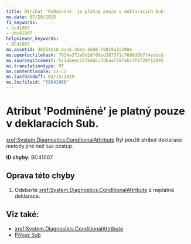 ```yaml
---
title: Atribut 'Podmíněné' je platný pouze v deklaracích Sub.
ms.date: 07/20/2015
f1_keywords:
- bc41007
- vbc41007
helpviewer_keywords:
- BC41007
ms.assetid: 36554e18-dac6-4bed-bdd0-f0819a3a288e
ms.openlocfilehash: 7634a371e6d2df09ed387371c7680d0b7f4eabcd
ms.sourcegitcommit: 5c1abeec15fbddcc7dbaa729fabc1f1f29f12045
ms.translationtype: MT
ms.contentlocale: cs-CZ
ms.lasthandoff: 03/15/2019
ms.locfileid: "58041066"
---
```

# <a name="attribute-conditional-is-only-valid-on-sub-declarations"></a>Atribut 'Podmíněné' je platný pouze v deklaracích Sub.
<xref:System.Diagnostics.ConditionalAttribute> Byl použit atribut deklarace metody jiné než `Sub` postup.  
  
 **ID chyby:** BC41007  
  
## <a name="to-correct-this-error"></a>Oprava této chyby  
  
1.  Odeberte <xref:System.Diagnostics.ConditionalAttribute> z neplatná deklarace.  
  
## <a name="see-also"></a>Viz také:

- <xref:System.Diagnostics.ConditionalAttribute>
- [Příkaz Sub](../../visual-basic/language-reference/statements/sub-statement.md)
